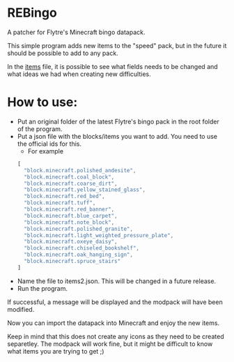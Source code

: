 # REBingo

A patcher for Flytre's Minecraft bingo datapack.

This simple program adds new items to the "speed" pack, but in the future it should be possible to add to any pack.

In the [items](items.md) file, it is possible to see what fields needs to be changed and what ideas we had when creating new difficulties. 

# How to use:
- Put an original folder of the latest Flytre's bingo pack in the root folder of the program.
- Put a json file with the blocks/items you want to add. You need to use the official ids for this.
  - For example
  ```js
  [
    "block.minecraft.polished_andesite",
    "block.minecraft.coal_block",
    "block.minecraft.coarse_dirt",
    "block.minecraft.yellow_stained_glass",
    "block.minecraft.red_bed",
    "block.minecraft.tuff",
    "block.minecraft.red_banner",
    "block.minecraft.blue_carpet",
    "block.minecraft.note_block",
    "block.minecraft.polished_granite",
    "block.minecraft.light_weighted_pressure_plate",
    "block.minecraft.oxeye_daisy",
    "block.minecraft.chiseled_bookshelf",
    "block.minecraft.oak_hanging_sign",
    "block.minecraft.spruce_stairs"
  ]
  ```
- Name the file to items2.json. This will be changed in a future release.
- Run the program.

If successful, a message will be displayed and the modpack will have been modified.

Now you can import the datapack into Minecraft and enjoy the new items. 

Keep in mind that this does not create any icons as they need to be created separetley. The modpack will work fine, but it might be difficult to know what items you are trying to get ;)
